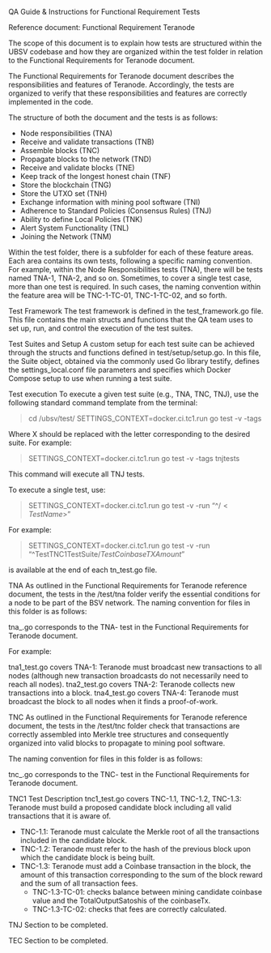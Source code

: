 QA Guide & Instructions for Functional Requirement Tests 

Reference document: Functional Requirement Teranode 

The scope of this document is to explain how tests are structured within the UBSV codebase 
and how they are organized within the test folder in relation to the Functional Requirements for Teranode document. 

The Functional Requirements for Teranode document describes the responsibilities and features of Teranode. 
Accordingly, the tests are organized to verify that these responsibilities and features are correctly implemented in the code. 

The structure of both the document and the tests is as follows: 

- Node responsibilities (TNA) 
- Receive and validate transactions (TNB) 
- Assemble blocks (TNC) 
- Propagate blocks to the network (TND) 
- Receive and validate blocks (TNE) 
- Keep track of the longest honest chain (TNF) 
- Store the blockchain (TNG) 
- Store the UTXO set (TNH) 
- Exchange information with mining pool software (TNI) 
- Adherence to Standard Policies (Consensus Rules) (TNJ) 
- Ability to define Local Policies (TNK) 
- Alert System Functionality (TNL) 
- Joining the Network (TNM) 

Within the test folder, there is a subfolder for each of these feature areas. Each area contains its own tests, following a specific naming convention. For example, within the Node Responsibilities tests (TNA), there will be tests named TNA-1, TNA-2, and so on. Sometimes, to cover a single test case, more than one test is required. In such cases, the naming convention within the feature area will be TNC-1-TC-01, TNC-1-TC-02, and so forth. 

Test Framework 
The test framework is defined in the test_framework.go file. 
This file contains the main structs and functions that the QA team uses to set up, run, and control the execution of the test suites. 


Test Suites and Setup 
A custom setup for each test suite can be achieved through the structs and functions defined in test/setup/setup.go. In this file, the Suite object, obtained via the commonly used Go library testify, defines the settings_local.conf file parameters and specifies which Docker Compose setup to use when running a test suite. 

Test execution 
To execute a given test suite (e.g., TNA, TNC, TNJ), use the following standard command template from the terminal: 

> cd /ubsv/test/<test-suite-selected> 
> SETTINGS_CONTEXT=docker.ci.tc1.run go test -v -tags <tnXtests> 

Where X should be replaced with the letter corresponding to the desired suite. For example: 

> SETTINGS_CONTEXT=docker.ci.tc1.run go test -v -tags tnjtests 

This command will execute all TNJ tests. 

To execute a single test, use: 

> SETTINGS_CONTEXT=docker.ci.tc1.run go test -v -run “^<TestSuiteName>$/<TestName>$” 

For example: 

> SETTINGS_CONTEXT=docker.ci.tc1.run go test -v -run “^TestTNC1TestSuite$/TestCoinbaseTXAmount$” 

<TestSuiteName> is available at the end of each tn<X>_test.go file. 

TNA 
As outlined in the Functional Requirements for Teranode reference document, the tests in the /test/tna folder verify the essential conditions for a node to be part of the BSV network. 
The naming convention for files in this folder is as follows: 

tna_<number>.go corresponds to the TNA-<number> test in the Functional Requirements for Teranode document. 

For example: 

tna1_test.go covers TNA-1: Teranode must broadcast new transactions to all nodes (although new transaction broadcasts do not necessarily need to reach all nodes). 
tna2_test.go covers TNA-2: Teranode collects new transactions into a block. 
tna4_test.go covers TNA-4: Teranode must broadcast the block to all nodes when it finds a proof-of-work. 

TNC
As outlined in the Functional Requirements for Teranode reference document, the tests in the /test/tnc folder check that transactions are correctly assembled into Merkle tree structures and consequently organized into valid blocks to propagate to mining pool software. 

The naming convention for files in this folder is as follows: 

tnc_<number>.go corresponds to the TNC-<number> test in the Functional Requirements for Teranode document. 

TNC1 Test Description 
tnc1_test.go covers TNC-1.1, TNC-1.2, TNC-1.3: Teranode must build a proposed candidate block including all valid transactions that it is aware of. 

- TNC-1.1: Teranode must calculate the Merkle root of all the transactions included in the candidate block. 
- TNC-1.2: Teranode must refer to the hash of the previous block upon which the candidate block is being built. 
- TNC-1.3: Teranode must add a Coinbase transaction in the block, the amount of this transaction corresponding to the sum of the block reward and the sum of all transaction fees. 
    - TNC-1.3-TC-01: checks balance between mining candidate coinbase value and the TotalOutputSatoshis of the coinbaseTx. 
    - TNC-1.3-TC-02: checks that fees are correctly calculated. 

TNJ 
Section to be completed.

TEC 
Section to be completed.
 

 

 